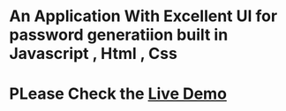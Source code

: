 # An Application With Excellent UI for password generatiion built in Javascript , Html , Css
# PLease Check the  [Live Demo](https://jardani1.github.io/Password-Generator/)
